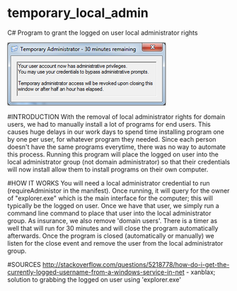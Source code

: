 # temporary_local_admin
C# Program to grant the logged on user local administrator rights

![alt tag](https://raw.githubusercontent.com/omgdanieltam/temporary_local_admin/master/temp-admin.png)

#INTRODUCTION
With the removal of local administrator rights for domain users, we had to manually install a lot of programs for end users. This causes huge delays in our work days to spend time installing program one by one per user, for whatever program they needed. Since each person doesn't have the same programs everytime, there was no way to automate this process. Running this program will place the logged on user into the local administrator group (not domain administrator) so that their credentials will now install allow them to install programs on their own computer.

#HOW IT WORKS
You will need a local administrator credential to run (requireAdministor in the manifest). Once running, it will query for the owner of "explorer.exe" which is the main interface for the computer; this will typically be the logged on user. Once we have that user, we simply run a command line command to place that user into the local administrator group. As insurance, we also remove 'domain users'. There is a timer as well that will run for 30 minutes and will close the program automatically afterwards. Once the program is closed (automatically or manually) we listen for the close event and remove the user from the local administrator group.

#SOURCES
http://stackoverflow.com/questions/5218778/how-do-i-get-the-currently-logged-username-from-a-windows-service-in-net - xanblax; solution to grabbing the logged on user using 'explorer.exe'
